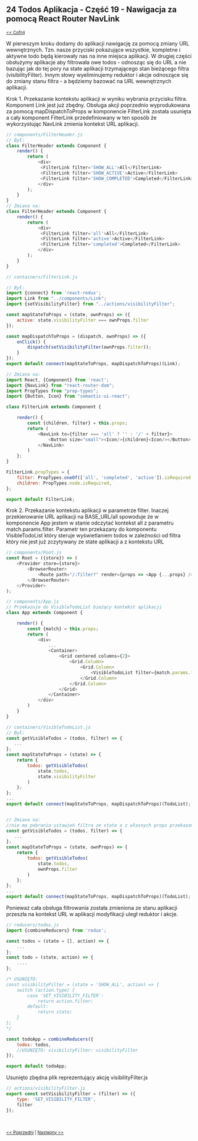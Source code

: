 ## 24 Todos Aplikacja - Część 19 - Nawigacja za pomocą React Router NavLink
<sub>[<< Cofnij](https://github.com/donatuss/Redux-Start-Egghead/blob/master/README.md)</sub><br/>

W pierwszym kroku dodamy do aplikacji nawigację za pomocą zmiany URL wewnętrznych. Tzn. nasze przyciski pokazujące wszystkie, kompletne i aktywne todo będą kierowały nas
na inne miejsca aplikacji. W drugiej części obsłużymy aplikacje aby filtrowała owe todos - odnosząc się do URL a nie bazując jak do tej pory na state aplikacji trzymającego
stan bieżącego filtra (visibilityFilter). Innym słowy wyeliminujemy reduktor i akcje odnoszące się do zmiany stanu filtra - a będziemy bazować na URL 
wewnętrznych aplikacji.   

Krok 1. Przekazanie kontekstu aplikacji w wyniku wybrania przycisku filtra. Komponent Link jest już zbędny. Obsługa akcji poprzednio wyprodukowana za pomocą mapDispatchToProps 
w komponencie FilterLink została usunięta a cały komponent FilterLink przedefiniowany w ten sposób że wykorzystując NavLink zmienia kontekst URL aplikacji. 
```javascript
// components/FilterHeader.js
// Był:
class FilterHeader extends Component {
    render() {
        return (
            <div>
             <FilterLink filter='SHOW_ALL'>All</FilterLink>
             <FilterLink filter='SHOW_ACTIVE'>Active</FilterLink>
             <FilterLink filter='SHOW_COMPLETED'>Completed</FilterLink>
            </div>
        );
    }
}
// Zmiana na:
class FilterHeader extends Component {
    render() {
        return (
            <div>
             <FilterLink filter='all'>All</FilterLink>
             <FilterLink filter='active'>Active</FilterLink>
             <FilterLink filter='completed'>Completed</FilterLink>
            </div>
        );
    }
}
```
```javascript
// containers/FilterLink.js

// Był:
import {connect} from 'react-redux';
import Link from "../components/Link";
import {setVisibilityFilter} from "../actions/visibilityFilter";

const mapStateToProps = (state, ownProps) => ({
    active: state.visibilityFilter === ownProps.filter
});

const mapDispatchToProps = (dispatch, ownProps) => ({
    onClick() {
        dispatch(setVisibilityFilter(ownProps.filter));
    }
});
export default connect(mapStateToProps, mapDispatchToProps)(Link);

// Zmiana na:
import React, {Component} from 'react';
import {NavLink} from "react-router-dom";
import PropTypes from "prop-types";
import {Button, Icon} from "semantic-ui-react";

class FilterLink extends Component {

    render() {
        const {children, filter} = this.props;
        return (
            <NavLink to={filter === 'all' ? '' : '/' + filter}>
                <Button size="small"><Icon/>{children}<Icon/></Button>
            </NavLink>
        )
    };
}

FilterLink.propTypes = {
    filter: PropTypes.oneOf(['all', 'completed', 'active']).isRequired,
    children: PropTypes.node.isRequired,
};

export default FilterLink;
```

Krok 2. Przekazanie kontekstu aplikacji w parametrze filter. Inaczej przekierowanie URL aplikacji na BASE_URL/all spowoduje że w komponencie App jestem w stanie
odczytać kontekst all z parametru match.params.filter. Parametr ten przekazany do komponentu VisibleTodoList który steruje wyświetlaniem todos w zależności od filtra
który nie jest już zczytywany ze state aplikacji a z kontekstu URL 
```javascript
// components/Root.js
const Root = ({store}) => (
    <Provider store={store}>
        <BrowserRouter>
            <Route path="/:filter?" render={props => <App {...props} />}/>
        </BrowserRouter>
    </Provider>
);

// components/App.js
// Przekazuje do VisibleTodoList bieżący kontekst aplikacji 
class App extends Component {

    render() {
        const {match} = this.props;
        return (
            <div>
                ...
                <Container>
                    <Grid centered columns={2}>
                        <Grid.Column>
                            <Grid.Column>
                                <VisibleTodoList filter={match.params.filter || 'all'}/>
                            </Grid.Column>
                        </Grid.Column>
                    </Grid>
                </Container>
            </div>
        )
    }
}
```

```javascript
// containers/VisibleTodoList.js
// Był:
const getVisibleTodos = (todos, filter) => {
   ...
};
const mapStateToProps = (state) => {
    return {
        todos: getVisibleTodos(
            state.todos,
            state.visibilityFilter
        )
    };
};
...
export default connect(mapStateToProps, mapDispatchToProps)(TodoList);


// Zmiana na:
//nie ma pobrania ustawień filtra ze state a z własnych props przekazanych z App 
const getVisibleTodos = (todos, filter) => {
   ...
};
const mapStateToProps = (state, ownProps) => {
    return {
        todos: getVisibleTodos(
            state.todos,
            ownProps.filter
        )
    };
};
...
export default connect(mapStateToProps, mapDispatchToProps)(TodoList);
```

Ponieważ cała obsługa filtrowania została zmieniona ze stanu aplikacji przeszła na kontekst URL w aplikacji modyfikacji uległ reduktor i akcje.
```javascript
// reducers/todos.js 
import {combineReducers} from 'redux';

const todos = (state = [], action) => {
    ...
};
const todo = (state, action) => {
    ....
};

/* USUNIĘTO:
const visibilityFilter = (state = 'SHOW_ALL', action) => {
    switch (action.type) {
        case 'SET_VISIBILITY_FILTER':
            return action.filter;
        default:
            return state;
    }
};
*/

const todoApp = combineReducers({
    todos: todos,
    //USUNIĘTO: visibilityFilter: visibilityFilter
});

export default todoApp;
```
Usunięto zbędna plik reprezentujący akcję visibilityFilter.js  
```javascript
// actions/visibilityFilter.js 
export const setVisibilityFilter = (filter) => ({
    type: 'SET_VISIBILITY_FILTER',
    filter
});
```




<br/>
 
 <sub>[<< Poprzedni](https://github.com/donatuss/Redux-Start-Egghead/blob/master/23-todoapps-add-react-router/README.md)
   | [Następny >>](https://github.com/donatuss/Redux-Start-Egghead/blob/master/25-.../README.md)
 </sub>